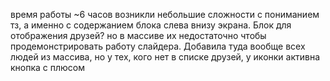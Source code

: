 время работы ~6 часов
возникли небольшие сложности с пониманием тз, а именно с содержанием блока слева внизу экрана. Блок для отображения друзей? но в массиве их недостаточно чтобы продемонстрировать работу слайдера. 
Добавила туда вообще всех людей из массива, но у тех, кого нет в списке друзей, у иконки активна кнопка с плюсом
